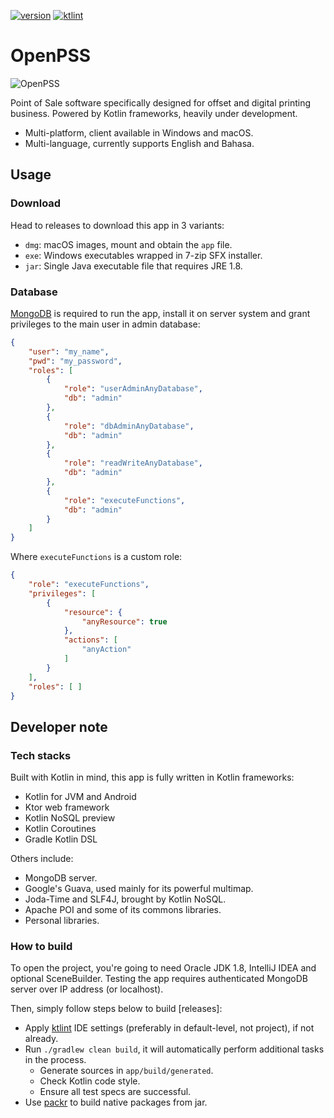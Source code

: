 [![version](https://img.shields.io/github/release/hendraanggrian/openpss)](https://github.com/hendraanggrian/openpss/releases/latest)
[![ktlint](https://img.shields.io/badge/code%20style-%E2%9D%A4-FF4081)](https://ktlint.github.io)

OpenPSS
=======

![OpenPSS][logo]

Point of Sale software specifically designed for offset and digital printing business.
Powered by Kotlin frameworks, heavily under development.
- Multi-platform, client available in Windows and macOS.
- Multi-language, currently supports English and Bahasa.

Usage
-----

### Download

Head to releases to download this app in 3 variants:
- `dmg`: macOS images, mount and obtain the `app` file.
- `exe`: Windows executables wrapped in 7-zip SFX installer.
- `jar`: Single Java executable file that requires JRE 1.8.

### Database

[MongoDB] is required to run the app, install it on server system and grant privileges to the main user in admin database:

```json
{
	"user": "my_name",
	"pwd": "my_password",
	"roles": [
		{
			"role": "userAdminAnyDatabase",
			"db": "admin"
		},
		{
			"role": "dbAdminAnyDatabase",
			"db": "admin"
		},
		{
			"role": "readWriteAnyDatabase",
			"db": "admin"
		},
		{
			"role": "executeFunctions",
			"db": "admin"
		}
	]
}
```

Where `executeFunctions` is a custom role:

```json
{
	"role": "executeFunctions",
	"privileges": [
		{
			"resource": {
				"anyResource": true
			},
			"actions": [
				"anyAction"
			]
		}
	],
	"roles": [ ]
}
```

Developer note
--------------

### Tech stacks

Built with Kotlin in mind, this app is fully written in Kotlin frameworks:
* Kotlin for JVM and Android
* Ktor web framework
* Kotlin NoSQL preview
* Kotlin Coroutines
* Gradle Kotlin DSL

Others include:
* MongoDB server.
* Google's Guava, used mainly for its powerful multimap.
* Joda-Time and SLF4J, brought by Kotlin NoSQL.
* Apache POI and some of its commons libraries.
* Personal libraries.

### How to build

To open the project, you're going to need Oracle JDK 1.8, IntelliJ IDEA and optional SceneBuilder.
Testing the app requires authenticated MongoDB server over IP address (or localhost).

Then, simply follow steps below to build [releases]:
* Apply [ktlint] IDE settings (preferably in default-level, not project), if not already.
* Run `./gradlew clean build`, it will automatically perform additional tasks in the process.
  * Generate sources in `app/build/generated`.
  * Check Kotlin code style.
  * Ensure all test specs are successful.
* Use [packr] to build native packages from jar.

[logo]: /openpss-client-javafx/res/image/logo.png
[MongoDB]: https://www.mongodb.com/
[ktlint]: https://github.com/shyiko/ktlint
[packr]: https://github.com/hendraanggrian/packr
